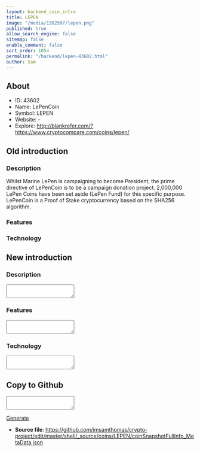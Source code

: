 ```yaml
---
layout: backend_coin_intro
title: LEPEN
image: "/media/1382507/lepen.png"
published: true
allow_search_engine: false
sitemap: false
enable_comment: false
sort_order: 1054
permalink: "/backend/lepen-43602.html"
author: Sam
---
```


## About

- ID: 43602
- Name: LePenCoin
- Symbol: LEPEN
- Website: -
- Explore: http://blankrefer.com/?https://www.cryptocompare.com/coins/lepen/


## Old introduction

### Description

<p><span>Whilst Marine LePen is campaigning to become President, the prime directive of LePenCoin is to be a campaign donation project. </span><span>2,000,000 LePen Coins have been set aside (LePen Fund) for this specific purpose. LePenCoin is a Proof of Stake cryptocurrency based on the SHA256 algorithm.</span></p>

### Features


### Technology




## New introduction


### Description
<textarea id="meta_description" name="description"></textarea>

### Features
<textarea id="meta_features" name="features"></textarea>

### Technology
<textarea id="meta_technology" name="technology"></textarea>


## Copy to Github

<textarea id="coinsnapshotfullinfo_metadata"></textarea>

<a href="#gen" onclick="generateMetaDatJson()">Generate</a>

- **Source file**: <a href="https://github.com/imsamthomas/crypto-project/edit/master/shell/_source/coins/LEPEN/coinSnapshotFullInfo_MetaData.json">https://github.com/imsamthomas/crypto-project/edit/master/shell/_source/coins/LEPEN/coinSnapshotFullInfo_MetaData.json</a>

